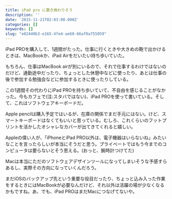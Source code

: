 ```yaml
---
title: iPad pro に置き換わりそう
description: ''
date: '2015-11-21T02:03:00.000Z'
categories: []
keywords: []
slug: "e02440b3-e165-4fe4-ae68-66af0a755059"
---
```

iPad PROを購入して、1週間がたった。仕事に行くときや大きめの鞄で出かけるときは、MacBookか、iPad Airをだいたい持ち歩いていた。

もちろん、仕事はMacBook airが別にいるので、それで仕事するわけではないのだけど、通勤途中だったり、ちょっとした休憩中などに使ったり、あとは仕事の後で参加する勉強会などに参加するときに使ったりしている。

この1週間その代わりにiPad PROを持ち歩いていて、不自由を感じることがなかった。今もカフェで(注:スタバではない)、iPad PROを使って書いている。そして、これはソフトウェアキーボードだ。

Apple pencilは購入予定ではいるが、在庫の関係でまだ手元にはない。けど、スマートキーボードはなくてもいいと思っている。むしろ、これくらいのフットプリントを活かしたオシャレなカバーが出てきてくれると嬉しい。

Appleの偉い人が、「iPhoneとiPad PRO以外は、電子機器はいらないね」みたいなことを言ったらしいが本当にそうだと思う。プライベートではもう今までのコンピュータは要らないとそう思える。(おっと、腕時計つけてた)

Macは本当にただのソフトウェアデザインツールになってしまいそうな予感すらあるし、実際その方向になっていくんだろう。

まだiOSのバックアップ先という重要な役目だったり、ちょっと込み入った作業をするときにはMacBookが必要なんだけど、それ以外は活躍の場が少なくなるかもですね。あ、でも、iPad PROはまだMacにつなげてないや。